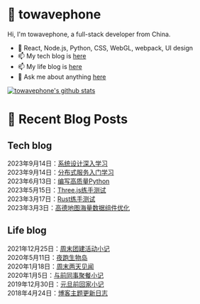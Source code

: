# :ramen: towavephone
Hi, I'm towavephone, a full-stack developer from China.

- 🌱 React, Node.js, Python, CSS, WebGL, webpack, UI design
- 📫 My tech blog is [here](https://blog.towavephone.com/)
- 📫 My life blog is [here](https://www.towavephone.com/)
- 💬 Ask me about anything [here](https://github.com/towavephone/towavephone/issues)

[![towavephone's github stats](https://github-readme-stats.zohan.tech/api?username=towavephone)](https://github.com/anuraghazra/github-readme-stats)

# :memo: Recent Blog Posts

## Tech blog
<!-- tech blog start -->
2023年9月14日：[系统设计深入学习](https://blog.towavephone.com/system-design-deep-learn/)  
2023年9月14日：[分布式服务入门学习](https://blog.towavephone.com/distributed-services-practice-learn/)  
2023年6月13日：[编写高质量Python](https://blog.towavephone.com/writing-high-quality-python/)  
2023年5月15日：[Three.js练手测试](https://blog.towavephone.com/three-js-practice-test/)  
2023年3月17日：[Rust练手测试](https://blog.towavephone.com/rust-practice-test/)  
2023年3月3日：[高德地图海量数据组件优化](https://blog.towavephone.com/amap-big-data-component-optimize/)  
<!-- tech blog end -->

## Life blog
<!-- life blog start -->
2021年12月25日：[周末团建活动小记](https://www.towavephone.com/2021/12/25/weekend-company-tour/)  
2020年5月11日：[夜跑生物岛](https://www.towavephone.com/2020/05/11/run-in-bio-island/)  
2020年1月18日：[周末两天见闻](https://www.towavephone.com/2020/01/18/weekend-story/)  
2020年1月5日：[与前同事聚餐小记](https://www.towavephone.com/2020/01/05/former-colleagues-dinner/)  
2019年12月30日：[元旦前回家小记](https://www.towavephone.com/2019/12/30/new-year-day-go-home/)  
2018年4月24日：[博客主题更新日志](https://www.towavephone.com/2018/04/24/update/)  
<!-- life blog end -->
